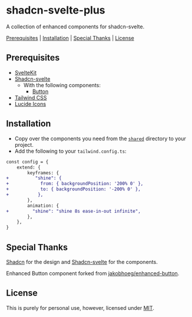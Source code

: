 # shadcn-svelte-plus

A collection of enhanced components for shadcn-svelte.

[Prerequisites](#prerequisites) | [Installation](#installation) | [Special Thanks](#special-thanks) | [License](#license)

<h2 id="prerequisites" style="font-size: 1.4rem;">Prerequisites</h2>

- [SvelteKit](https://kit.svelte.dev/)
- [Shadcn-svelte](https://www.shadcn-svelte.com/)
  - With the following components:
    - [Button](https://www.shadcn-svelte.com/docs/components/button)
- [Tailwind CSS](https://tailwindcss.com/)
- [Lucide Icons](https://lucide.dev/guide/packages/lucide-svelte)

<h2 id="installation" style="font-size: 1.4rem;">Installation</h2>

- Copy over the components you need from the [`shared`](shared) directory to your project.
- Add the following to your `tailwind.config.ts`:

```diff
const config = {
    extend: {
        keyframes: {
+          "shine": {
+            from: { backgroundPosition: '200% 0' },
+            to: { backgroundPosition: '-200% 0' },
+           },
        },
        animation: {
+         "shine": "shine 8s ease-in-out infinite",
        },
    },
}
```

<h2 id="special-thanks" style="font-size: 1.4rem;">Special Thanks</h2>

[Shadcn](https://www.shadcn.com/) for the design and
[Shadcn-svelte](https://www.shadcn-svelte.com/) for the components.

Enhanced Button component forked from [jakobhoeg/enhanced-button](https://github.com/jakobhoeg/enhanced-button).

<h2 id="license" style="font-size: 1.4rem;">License</h2>

This is purely for personal use, however, licensed under [MIT](LICENSE).
